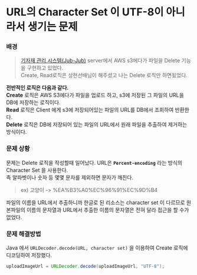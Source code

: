 # URL의 Character Set 이 UTF-8이 아니라서 생기는 문제
### 배경
>[기자재 관리 시스템(Jub-Jub)](https://github.com/GSM-Web-Technology/Jup-Jup-Server) server에서 AWS s3에다가 파일을 Delete 기능을 구현하고 있었다.  
>Create, Read로직은 상현선배님이 해주셨고 나는 Delete 로직만 하면됬었다.  

**전반적인 로직은 다음과 같다.**  
**Create** 로직은 AWS S3에다가 파일을 업로드 하고, s3에 저장된 그 파일의 URL을 DB에 저장하는 로직이다.  
**Read** 로직은 Client 에게 s3에 저장되어있는 파일의 URL를 DB에서 조회하여 반환한다.  
**Delete** 로직은 DB에 저장되어 있는 파일의 URL에서 원래 파일을 추출하여 제거하는 방식이다.  
### 문제 상황
문제는 Delete 로직을 작성할때 일어났다. URL은 **``Percent-encoding``** 라는 방식의 Character Set 을 사용한다.  
즉 알파벳이나 숫자 등 몇몇 문자를 제외하면 문자가 깨진다.   
> ex) 고양이 -> %EA%B3%A0%EC%96%91%EC%9D%B4  

파일의 이름을 URL에서 추출하니까 한글로 된 리소스는 character set 이 다르므로 원본파일의 이름의 문자열과 URL에서 추출한 이름의 문자열은 전혀 달라 접근을 할 수가 없었다.  
### 문제 해결방법
Java 에서 ``URLDecoder.decode(URL, character set)`` 을 이용하여 Create 로직에 디코딩하여 저장했다.
```java
uploadImageUrl = URLDecoder.decode(uploadImageUrl, "UTF-8");
```